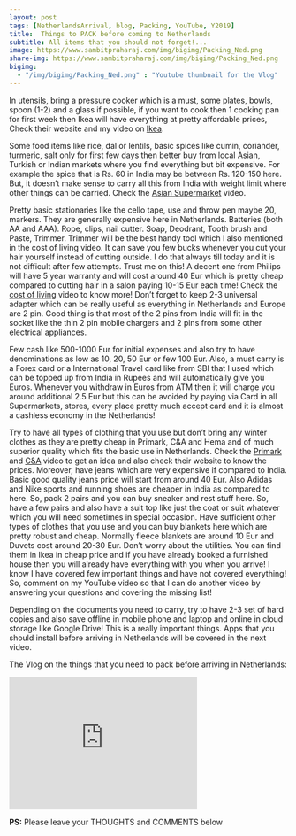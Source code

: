 ```yaml
---
layout: post
tags: [NetherlandsArrival, blog, Packing, YouTube, Y2019]
title:  Things to PACK before coming to Netherlands
subtitle: All items that you should not forget!...
image: https://www.sambitpraharaj.com/img/bigimg/Packing_Ned.png
share-img: https://www.sambitpraharaj.com/img/bigimg/Packing_Ned.png
bigimg:
  - "/img/bigimg/Packing_Ned.png" : "Youtube thumbnail for the Vlog"
---
```


In utensils, bring a pressure cooker which is a must, some plates, bowls, spoon (1-2) and a glass if possible, if you want to cook then 1 cooking pan for first week then Ikea will have everything at pretty affordable prices, Check their website and my video on <a href="https://youtu.be/HwO2UE-nQJY">Ikea</a>. 

Some food items like rice, dal or lentils, basic spices like cumin, coriander, turmeric, salt only for first few days then better buy from local Asian, Turkish or Indian markets where you find everything but bit expensive. For example the spice that is Rs. 60 in India may be between Rs. 120-150 here. But, it doesn’t make sense to carry all this from India with weight limit where other things can be carried. Check the <a href="https://youtu.be/gnQZEbvBWUg">Asian Supermarket</a> video.

Pretty basic stationaries like the cello tape, use and throw pen maybe 20, markers. They are generally expensive here in Netherlands. Batteries (both AA and AAA). Rope, clips, nail cutter. Soap, Deodrant, Tooth brush and Paste, Trimmer. Trimmer will be the best handy tool which I also mentioned in the cost of living video. It can save you few bucks whenever you cut your hair yourself instead of cutting outside. I do that always till today and it is not difficult after few attempts. Trust me on this! A decent one from Philips will have 5 year warranty and will cost around 40 Eur which is pretty cheap compared to cutting hair in a salon paying 10-15 Eur each time! Check the <a href="https://youtu.be/F7QqBH6Cknc">cost of living</a> video to know more! Don’t forget to keep 2-3 universal adapter which can be really useful as everything in Netherlands and Europe are 2 pin. Good thing is that most of the 2 pins from India will fit in the socket like the thin 2 pin mobile chargers and 2 pins from some other electrical appliances.

Few cash like 500-1000 Eur for initial expenses and also try to have denominations as low as 10, 20, 50 Eur or few 100 Eur. Also, a must carry is a Forex card or a International Travel card like from SBI  that I used which can be topped up from India in Rupees and will automatically give you Euros. Whenever you withdraw in Euros from ATM then it will charge you around additional 2.5 Eur but this can be avoided by paying via Card in all Supermarkets, stores, every place pretty much accept card and it is almost a cashless economy in the Netherlands!

Try to have all types of clothing that you use but don’t bring any winter clothes as they are pretty cheap in Primark, C&A and Hema and of much superior quality which fits the basic use in Netherlands. Check the <a href="https://youtu.be/Yxa_tXj0Qf0">Primark</a> and <a href="https://youtu.be/G9GEFAykEU4">C&A</a> video to get an idea and also check their website to know the prices. Moreover, have jeans which are very expensive if compared to India. Basic good quality jeans price will start from around 40 Eur. Also Adidas and Nike sports and running shoes are cheaper in India as compared to here. So, pack 2 pairs and you can buy sneaker and rest stuff here. So, have a few pairs and also have a suit top like just the coat or suit whatever which you will need sometimes in special occasion. Have sufficient other types of clothes that you use and you can buy blankets here which are pretty robust and cheap. Normally fleece blankets are around 10 Eur and Duvets cost around 20-30 Eur. Don’t worry about the utilities. You can find them in Ikea in cheap price and if you have already booked a furnished house then you will already have everything with you when you arrive! I know I have covered few important things and have not covered everything! So, comment on my YouTube video so that I can do another video by answering your questions and covering the missing list! 

Depending on the documents you need to carry, try to have 2-3 set of hard copies and also save offline in mobile phone and laptop and online in cloud storage like Google Drive! This is a really important things. Apps that you should install before arriving in Netherlands will be covered in the next video.

The Vlog on the things that you need to pack before arriving in Netherlands:
<iframe width="340" height="240" src="https://www.youtube.com/embed/CGNHJe1gfPQ" frameborder="0" allow="accelerometer; autoplay; encrypted-media; gyroscope; picture-in-picture" allowfullscreen></iframe>

**PS:** Please leave your THOUGHTS and COMMENTS below
